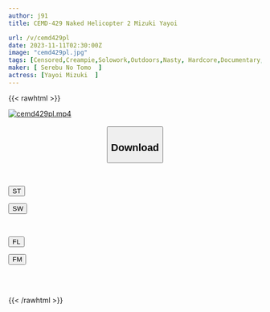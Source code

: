 ```yaml
---
author: j91
title: CEMD-429 Naked Helicopter 2 Mizuki Yayoi

url: /v/cemd429pl
date: 2023-11-11T02:30:00Z
image: "cemd429pl.jpg"
tags: [Censored,Creampie,Solowork,Outdoors,Nasty, Hardcore,Documentary,Acme · Orgasm	 ]
maker: [ Serebu No Tomo  ]
actress: [Yayoi Mizuki  ]
---
```



{{< rawhtml >}}

<div class="video" data-videoid="1JqMA91lV7teaYR">
    <a href="javascript:;">
        <img src="https://my.j91.asia/v/cemd429pl/cemd429pl.jpg" width="WIDTH" height="HEIGHT" alt="cemd429pl.mp4" loading="lazy">
    </a>
</div>

<script type="text/javascript" src="https://j91.asia/asset/on-demand-st.js"></script>

<br>
  <link rel="stylesheet" href="https://j91.asia/asset/bs5.css">
  
  <center>
  <button class="btn btn-primary" type="button" data-bs-toggle="collapse" data-bs-target=".multi-collapse" aria-expanded="false" aria-controls="multiCollapseExample1 multiCollapseExample2"><h2>Download</h2></button></center>
</p>
<div class="row">
  <div class="col">
    <div class="collapse multi-collapse" id="multiCollapseExample1">
      <div class="card card-body">
	      	      <br>
<div class="buttons">  
<p><a href="https://streamtape.to/v/1JqMA91lV7teaYR" target="_blank"><button class="btn-hover color-3"><i class="fa fa-download"></i> ST</button></a></p>
<p><a href="https://sfastwish.com/fjv6bsfkm8si" target="_blank"><button class="btn-hover color-2"><i class="fa fa-download"></i> SW</button></a></p></div>
    </div>
  </div>
</div>
  <div class="col">
    <div class="collapse multi-collapse" id="multiCollapseExample2">
      <div class="card card-body">
	      <br>
<div class="buttons">
<p><a href="https://fviplions.com/f/fe3wkmvrrf7u" target="_blank"><button class="btn-hover color-9"><i class="fa fa-download"></i> FL</button></a></p>
<p><a href="https://filemoon.sx/d/oa3fa2uzohho" target="_blank"><button class="btn-hover color-8"><i class="fa fa-download"></i> FM</button></a></p></div>
<br><br>
      </div>
    </div>
  </div>
</div>

{{< /rawhtml >}}
